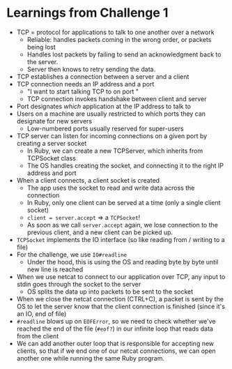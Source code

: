 # Learnings from Challenge 1
* TCP = protocol for applications to talk to one another over a network
  * Reliable: handles packets coming in the wrong order, or packets being lost
  * Handles lost packets by failing to send an acknowledgment back to the server.
  * Server then knows to retry sending the data.
* TCP establishes a connection between a server and a client
* TCP connection needs an IP address and a port
  * "I want to start talking TCP to <some ip address> on port <some port number>"
  * TCP connection invokes handshake between client and server
* Port designates _which_ application at the IP address to talk to
* Users on a machine are usually restricted to which ports they can designate
for new servers
  * Low-numbered ports usually reserved for super-users
* TCP server can listen for incoming connections on a given port by creating a server socket
  * In Ruby, we can create a new TCPServer, which inherits from TCPSocket class
  * The OS handles creating the socket, and connecting it to the right IP address and port
* When a client connects, a client socket is created
  * The app uses the socket to read and write data across the connection
  * In Ruby, only one client can be served at a time (only a single client socket)
  * `client = server.accept` => a `TCPSocket`!
  * As soon as we call `server.accept` again, we lose connection to the previous client,
  and a new client can be picked up.
* `TCPSocket` implements the IO interface (so like reading from / writing to a file)
* For the challenge, we use `IO#readline`
  * Under the hood, this is using the OS and reading byte by byte until new line is reached
* When we use netcat to connect to our application over TCP, any input to stdin goes through the socket
to the server
  * OS splits the data up into packets to be sent to the socket
* When we close the netcat connection (CTRL+C), a packet is sent by the OS to let the server
know that the client connection is finished (since it's an IO, end of file)
* `#readline` blows up on `EOFError`, so we need to check whether we've reached the end of the file
(`#eof?`) in our infinite loop that reads data from the client
* We can add another outer loop that is responsible for accepting new clients, so that if we end
one of our netcat connections, we can open another one while running the same Ruby program.
